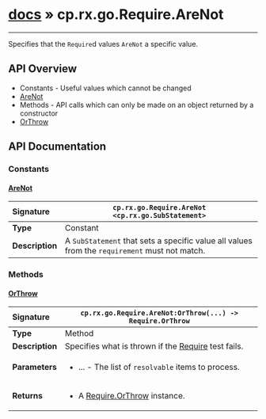 # [docs](index.md) » cp.rx.go.Require.AreNot
---

Specifies that the `Require`d values `AreNot` a specific value.

## API Overview
* Constants - Useful values which cannot be changed
 * [AreNot](#arenot)
* Methods - API calls which can only be made on an object returned by a constructor
 * [OrThrow](#orthrow)

## API Documentation

### Constants

#### [AreNot](#arenot)
| <span style="float: left;">**Signature**</span> | <span style="float: left;">`cp.rx.go.Require.AreNot <cp.rx.go.SubStatement>` </span>                                                          |
| -----------------------------------------------------|---------------------------------------------------------------------------------------------------------|
| **Type**                                             | Constant |
| **Description**                                      | A `SubStatement` that sets a specific value all values from the `requirement` must not match. |

### Methods

#### [OrThrow](#orthrow)
| <span style="float: left;">**Signature**</span> | <span style="float: left;">`cp.rx.go.Require.AreNot:OrThrow(...) -> Require.OrThrow` </span>                                                          |
| -----------------------------------------------------|---------------------------------------------------------------------------------------------------------|
| **Type**                                             | Method |
| **Description**                                      | Specifies what is thrown if the [Require](cp.rx.go.Require.md) test fails. |
| **Parameters**                                       | <ul><li>...  - The list of <code>resolvable</code> items to process.</li></ul> |
| **Returns**                                          | <ul><li>A <a href="cp.rx.go.Require.OrThrow.md">Require.OrThrow</a> instance.</li></ul> |

